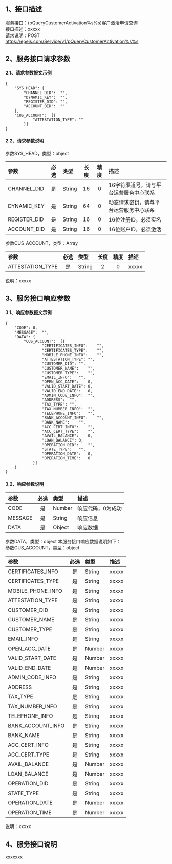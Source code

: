 ## 1、接口描述  
服务接口：(pQueryCustomerActivation%s%s)客户激活申请查询  
接口描述：xxxxx  
请求说明：POST https://epeis.com/Service/v1/pQueryCustomerActivation%s%s  
  
## 2、服务接口请求参数  
#### 2.1、请求参数报文示例  
~~~  
{
	"SYS_HEAD":	{
		"CHANNEL_DID":	"",
		"DYNAMIC_KEY":	"",
		"REGISTER_DID":	"",
		"ACCOUNT_DID":	""
	},
	"CUS_ACCOUNT":	[{
			"ATTESTATION_TYPE":	""
		}]
}  
~~~  
#### 2.2、请求参数说明  
参数SYS_HEAD，类型：object  
  
| 参数 | 必选 | 类型 | 长度 | 精度 | 描述 |  
| :----------------- | :----: | :-------- | :----: | :----: | :---------------- |  
| CHANNEL_DID | 是 | String | 16 | 0 | 16字符渠道号，请与平台运营服务中心联系 |  
| DYNAMIC_KEY | 是 | String | 64 | 0 | 动态请求密钥，请与平台运营服务中心联系 |  
| REGISTER_DID      |  是  | String   | 16 | 0 | 16位注册ID，必须实名 |  
| ACCOUNT_DID       |  是  | String   | 16 | 0 | 16位账户ID，必须激活 |  
  
参数CUS_ACCOUNT，类型：Array  
  
| 参数              | 必选 | 类型     | 长度 | 精度 | 描述             |  
| :----------------- | :----: | :-------- | :----: | :----: | :---------------- |  
| ATTESTATION_TYPE |  是  | String   | 2 | 0 | xxxxx |  
  
说明：xxxxx  
  
## 3、服务接口响应参数  
#### 3.1、响应参数报文示例  
~~~  
{
	"CODE":	0,
	"MESSAGE":	"",
	"DATA":	{
		"CUS_ACCOUNT":	[{
				"CERTIFICATES_INFO":	"",
				"CERTIFICATES_TYPE":	"",
				"MOBILE_PHONE_INFO":	"",
				"ATTESTATION_TYPE":	"",
				"CUSTOMER_DID":	"",
				"CUSTOMER_NAME":	"",
				"CUSTOMER_TYPE":	"",
				"EMAIL_INFO":	"",
				"OPEN_ACC_DATE":	0,
				"VALID_START_DATE":	0,
				"VALID_END_DATE":	0,
				"ADMIN_CODE_INFO":	"",
				"ADDRESS":	"",
				"TAX_TYPE":	"",
				"TAX_NUMBER_INFO":	"",
				"TELEPHONE_INFO":	"",
				"BANK_ACCOUNT_INFO":	"",
				"BANK_NAME":	"",
				"ACC_CERT_INFO":	"",
				"ACC_CERT_TYPE":	"",
				"AVAIL_BALANCE":	0,
				"LOAN_BALANCE":	0,
				"OPERATION_DID":	"",
				"STATE_TYPE":	"",
				"OPERATION_DATE":	0,
				"OPERATION_TIME":	0
			}]
	}
}  
~~~  
#### 3.2、响应参数说明  
  
| 参数              | 必选 | 类型     | 描述             |  
| :----------------- | :----: | :-------- | :---------------- |  
| CODE | 是 | Number | 响应代码，0为成功 |  
| MESSAGE | 是 | String | 响应信息 |  
| DATA | 是 | Object | 响应数据 |  
  
参数DATA，类型：object 本服务接口响应数据说明如下：  
参数CUS_ACCOUNT，类型：object  
  

| 参数              | 必选 | 类型     | 描述             |  
| :----------------- | :----: | :-------- | :---------------- |  
| CERTIFICATES_INFO |  是  | String   | xxxxx |  
| CERTIFICATES_TYPE |  是  | String   | xxxxx |  
| MOBILE_PHONE_INFO |  是  | String   | xxxxx |  
| ATTESTATION_TYPE |  是  | String   | xxxxx |  
| CUSTOMER_DID |  是  | String   | xxxxx |  
| CUSTOMER_NAME |  是  | String   | xxxxx |  
| CUSTOMER_TYPE |  是  | String   | xxxxx |  
| EMAIL_INFO |  是  | String   | xxxxx |  
| OPEN_ACC_DATE |  是  | Number   | xxxxx |  
| VALID_START_DATE |  是  | Number   | xxxxx |  
| VALID_END_DATE |  是  | Number   | xxxxx |  
| ADMIN_CODE_INFO |  是  | String   | xxxxx |  
| ADDRESS |  是  | String   | xxxxx |  
| TAX_TYPE |  是  | String   | xxxxx |  
| TAX_NUMBER_INFO |  是  | String   | xxxxx |  
| TELEPHONE_INFO |  是  | String   | xxxxx |  
| BANK_ACCOUNT_INFO |  是  | String   | xxxxx |  
| BANK_NAME |  是  | String   | xxxxx |  
| ACC_CERT_INFO |  是  | String   | xxxxx |  
| ACC_CERT_TYPE |  是  | String   | xxxxx |  
| AVAIL_BALANCE |  是  | Number   | xxxxx |  
| LOAN_BALANCE |  是  | Number   | xxxxx |  
| OPERATION_DID |  是  | String   | xxxxx |  
| STATE_TYPE |  是  | String   | xxxxx |  
| OPERATION_DATE |  是  | Number   | xxxxx |  
| OPERATION_TIME |  是  | Number   | xxxxx |  
  
说明：xxxxx  
## 4、服务接口说明  
xxxxxxx  
